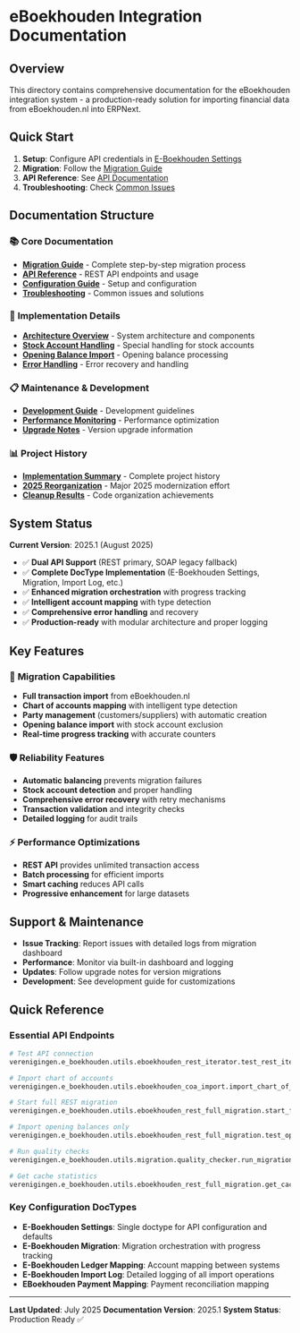 # eBoekhouden Integration Documentation

## Overview

This directory contains comprehensive documentation for the eBoekhouden integration system - a production-ready solution for importing financial data from eBoekhouden.nl into ERPNext.

## Quick Start

1. **Setup**: Configure API credentials in [E-Boekhouden Settings](./implementation/configuration.md)
2. **Migration**: Follow the [Migration Guide](./migration/migration-guide.md)
3. **API Reference**: See [API Documentation](./api/api-reference.md)
4. **Troubleshooting**: Check [Common Issues](./maintenance/troubleshooting.md)

## Documentation Structure

### 📚 **Core Documentation**
- **[Migration Guide](./migration/migration-guide.md)** - Complete step-by-step migration process
- **[API Reference](./api/api-reference.md)** - REST API endpoints and usage
- **[Configuration Guide](./implementation/configuration.md)** - Setup and configuration
- **[Troubleshooting](./maintenance/troubleshooting.md)** - Common issues and solutions

### 🔧 **Implementation Details**
- **[Architecture Overview](./implementation/architecture.md)** - System architecture and components
- **[Stock Account Handling](./implementation/stock-accounts.md)** - Special handling for stock accounts
- **[Opening Balance Import](./implementation/opening-balances.md)** - Opening balance processing
- **[Error Handling](./implementation/error-handling.md)** - Error recovery and handling

### 📋 **Maintenance & Development**
- **[Development Guide](./maintenance/development.md)** - Development guidelines
- **[Performance Monitoring](./maintenance/performance.md)** - Performance optimization
- **[Upgrade Notes](./maintenance/upgrades.md)** - Version upgrade information

### 📊 **Project History**
- **[Implementation Summary](./project/implementation-summary.md)** - Complete project history
- **[2025 Reorganization](./project/reorganization-2025.md)** - Major 2025 modernization effort
- **[Cleanup Results](./project/cleanup-results.md)** - Code organization achievements

## System Status

**Current Version**: 2025.1 (August 2025)
- ✅ **Dual API Support** (REST primary, SOAP legacy fallback)
- ✅ **Complete DocType Implementation** (E-Boekhouden Settings, Migration, Import Log, etc.)
- ✅ **Enhanced migration orchestration** with progress tracking
- ✅ **Intelligent account mapping** with type detection
- ✅ **Comprehensive error handling** and recovery
- ✅ **Production-ready** with modular architecture and proper logging

## Key Features

### 🔄 **Migration Capabilities**
- **Full transaction import** from eBoekhouden.nl
- **Chart of accounts mapping** with intelligent type detection
- **Party management** (customers/suppliers) with automatic creation
- **Opening balance import** with stock account exclusion
- **Real-time progress tracking** with accurate counters

### 🛡️ **Reliability Features**
- **Automatic balancing** prevents migration failures
- **Stock account detection** and proper handling
- **Comprehensive error recovery** with retry mechanisms
- **Transaction validation** and integrity checks
- **Detailed logging** for audit trails

### ⚡ **Performance Optimizations**
- **REST API** provides unlimited transaction access
- **Batch processing** for efficient imports
- **Smart caching** reduces API calls
- **Progressive enhancement** for large datasets

## Support & Maintenance

- **Issue Tracking**: Report issues with detailed logs from migration dashboard
- **Performance**: Monitor via built-in dashboard and logging
- **Updates**: Follow upgrade notes for version migrations
- **Development**: See development guide for customizations

## Quick Reference

### Essential API Endpoints
```python
# Test API connection
verenigingen.e_boekhouden.utils.eboekhouden_rest_iterator.test_rest_iterator()

# Import chart of accounts
verenigingen.e_boekhouden.utils.eboekhouden_coa_import.import_chart_of_accounts()

# Start full REST migration
verenigingen.e_boekhouden.utils.eboekhouden_rest_full_migration.start_full_rest_import()

# Import opening balances only
verenigingen.e_boekhouden.utils.eboekhouden_rest_full_migration.test_opening_balance_import()

# Run quality checks
verenigingen.e_boekhouden.utils.migration.quality_checker.run_migration_quality_check()

# Get cache statistics
verenigingen.e_boekhouden.utils.eboekhouden_rest_full_migration.get_cache_statistics()
```

### Key Configuration DocTypes
- **E-Boekhouden Settings**: Single doctype for API configuration and defaults
- **E-Boekhouden Migration**: Migration orchestration with progress tracking
- **E-Boekhouden Ledger Mapping**: Account mapping between systems
- **E-Boekhouden Import Log**: Detailed logging of all import operations
- **EBoekhouden Payment Mapping**: Payment reconciliation mapping

---

**Last Updated**: July 2025
**Documentation Version**: 2025.1
**System Status**: Production Ready ✅
